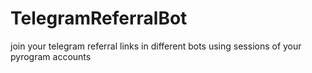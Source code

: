 # TelegramReferralBot
join your telegram referral links in different bots using sessions of your pyrogram accounts
